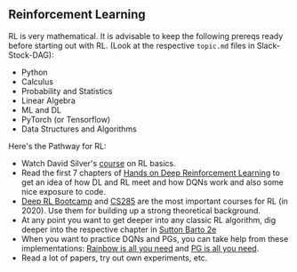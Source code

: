 ## Reinforcement Learning

RL is very mathematical. It is advisable to keep the following prereqs ready before starting out with RL. (Look at the respective `topic.md` files in Slack-Stock-DAG):
- Python
- Calculus
- Probability and Statistics
- Linear Algebra
- ML and DL
- PyTorch (or Tensorflow)
- Data Structures and Algorithms

Here's the Pathway for RL:

- Watch David Silver's [course](https://www.davidsilver.uk/teaching/) on RL basics.
- Read the first 7 chapters of [Hands on Deep Reinforcement Learning](https://www.amazon.in/Deep-Reinforcement-Learning-Hands-Q-networks-ebook/dp/B076H9VQH6) to get an idea of how DL and RL meet and how DQNs work and also some nice exposure to code.
- [Deep RL Bootcamp](https://sites.google.com/view/deep-rl-bootcamp/lectures) and [CS285](http://rail.eecs.berkeley.edu/deeprlcourse/) are the most important courses for RL (in 2020). Use them for building up a strong theoretical background.
- At any point you want to get deeper into any classic RL algorithm, dig deeper into the respective chapter in [Sutton Barto 2e](https://web.stanford.edu/class/psych209/Readings/SuttonBartoIPRLBook2ndEd.pdf)
- When you want to practice DQNs and PGs, you can take help from these implementations: [Rainbow is all you need](https://github.com/Curt-Park/rainbow-is-all-you-need) and [PG is all you need](https://github.com/MrSyee/pg-is-all-you-need).
- Read a lot of papers, try out own experiments, etc.
